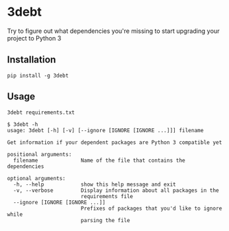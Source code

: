 # 3debt
Try to figure out what dependencies you're missing to start upgrading your project to Python 3

## Installation
```
pip install -g 3debt
```

## Usage
```
3debt requirements.txt
```

```
$ 3debt -h
usage: 3debt [-h] [-v] [--ignore [IGNORE [IGNORE ...]]] filename

Get information if your dependent packages are Python 3 compatible yet

positional arguments:
  filename              Name of the file that contains the dependencies

optional arguments:
  -h, --help            show this help message and exit
  -v, --verbose         Display information about all packages in the
                        requirements file
  --ignore [IGNORE [IGNORE ...]]
                        Prefixes of packages that you'd like to ignore while
                        parsing the file
```
